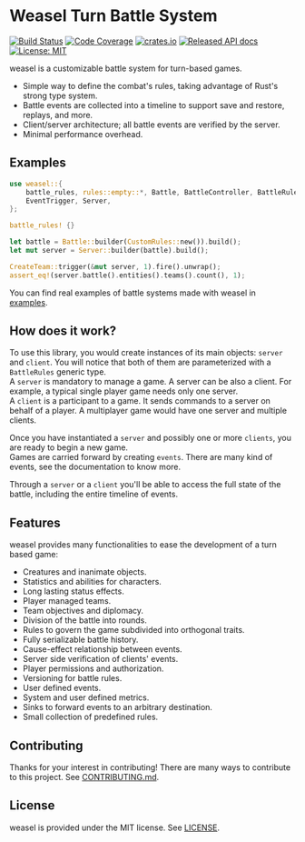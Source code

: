 # Weasel Turn Battle System
[![Build Status](https://travis-ci.org/Trisfald/weasel.svg?branch=master)](https://travis-ci.org/Trisfald/weasel)
[![Code Coverage](https://codecov.io/gh/Trisfald/weasel/branch/master/graph/badge.svg)](https://codecov.io/gh/Trisfald/weasel)
[![crates.io](https://meritbadge.herokuapp.com/weasel)](https://crates.io/crates/weasel)
[![Released API docs](https://docs.rs/weasel/badge.svg)](https://docs.rs/weasel)
[![License: MIT](https://img.shields.io/badge/license-MIT-blue.svg)](LICENSE)

weasel is a customizable battle system for turn-based games.

* Simple way to define the combat's rules, taking advantage of Rust's strong type system.
* Battle events are collected into a timeline to support save and restore, replays, and more.
* Client/server architecture; all battle events are verified by the server.
* Minimal performance overhead.

## Examples

```rust
use weasel::{
    battle_rules, rules::empty::*, Battle, BattleController, BattleRules, CreateTeam,
    EventTrigger, Server,
};

battle_rules! {}

let battle = Battle::builder(CustomRules::new()).build();
let mut server = Server::builder(battle).build();

CreateTeam::trigger(&mut server, 1).fire().unwrap();
assert_eq!(server.battle().entities().teams().count(), 1);
```

You can find real examples of battle systems made with weasel in [examples](examples/).

## How does it work?

To use this library, you would create instances of its main objects: `server` and `client`.
You will notice that both of them are parameterized with a `BattleRules` generic type.\
A `server` is mandatory to manage a game. A server can be also a client.
For example, a typical single player game needs only one server.\
A `client` is a participant to a game. It sends commands to a server on behalf of a player.
A multiplayer game would have one server and multiple clients.

Once you have instantiated a `server` and possibly one or more `clients`,
you are ready to begin a new game.\
Games are carried forward by creating `events`.
There are many kind of events, see the documentation to know more.

Through a `server` or a `client` you'll be able to access the full state of the battle,
including the entire timeline of events.

## Features

weasel provides many functionalities to ease the development of a turn based game:

- Creatures and inanimate objects.
- Statistics and abilities for characters.
- Long lasting status effects.
- Player managed teams.
- Team objectives and diplomacy.
- Division of the battle into rounds.
- Rules to govern the game subdivided into orthogonal traits.
- Fully serializable battle history.
- Cause-effect relationship between events.
- Server side verification of clients' events.
- Player permissions and authorization.
- Versioning for battle rules.
- User defined events.
- System and user defined metrics.
- Sinks to forward events to an arbitrary destination.
- Small collection of predefined rules.

## Contributing

Thanks for your interest in contributing! There are many ways to contribute to this project. See [CONTRIBUTING.md](CONTRIBUTING.md).

## License

weasel is provided under the MIT license. See [LICENSE](LICENSE).
